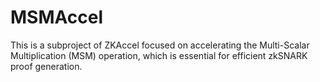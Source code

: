 # MSMAccel

This is a subproject of ZKAccel focused on accelerating the Multi-Scalar Multiplication (MSM) operation, which is essential for efficient zkSNARK proof generation.
